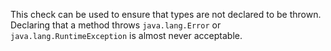 This check can be used to ensure that types are not declared
to be thrown. Declaring that a method throws `java.lang.Error` or
`java.lang.RuntimeException` is almost never acceptable.
